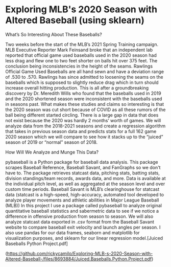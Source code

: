 # Exploring MLB's 2020 Season with Altered Baseball (using sklearn)


What’s So Interesting About These Baseballs?

Two weeks before the start of the MLB’s 2021 Spring Training campaign. MLB Executive Reporter Mark Feinsand broke that an independent lab reported that official game used baseballs used in the 2020 season had less drag and flew one to two feet shorter on balls hit over 375 feet. The conclusion being inconsistencies in the height of the seams. Rawlings Official Game Used Baseballs are all hand sewn and have a deviation range of .530 to .570. Rawlings has since admitted to loosening the seams on the baseballs which is supposed to slightly reduce drag which in turn should increase overall hitting production. This is all after a groundbreaking discovery by Dr. Meredith Wills who found that the baseballs used in 2019 and the 2020 shortened season were inconsistent with the baseballs used in seasons past. What makes these studies and claims so interesting is that the 2020 season was cut short because of COVID as all these rumors of the ball being different started circling. There is a large gap in data that does not exist because the 2020 was hardly 2 months’ worth of games. We will analyze data from the 2018-2021 seasons and create a regression algorithm that takes in previous season data and predicts stats for a full 162 game 2020 season which we will compare to see how it stacks up to the “juiced” season of 2019 or “normal” season of 2018.


How Will We Analyze and Munge This Data?

pybaseball is a Python package for baseball data analysis. This package scrapes Baseball Reference, Baseball Savant, and FanGraphs so we don't have to. The package retrieves statcast data, pitching stats, batting stats, division standings/team records, awards data, and more. Data is available at the individual pitch level, as well as aggregated at the season level and over custom time periods. Baseball Savant is MLB’s clearinghouse for statcast data (statcast is a high-speed, high-accuracy, automated tool developed to analyze player movements and athletic abilities in Major League Baseball (MLB))
In this project I use a package called pybaseball to analyze original quantitative baseball statistics and sabermetric data to see if we notice a difference in offensive production from season to season. We will also analyze statcast data exported in .csv format from the Baseball Savant website to compare baseball exit velocity and launch angles per season. I also use pandas for our data frames, seaborn and matplotlib for visualization purposes, and sklearn for our linear regression model.[Juiced Baseballs Python Project.pdf]

(https://github.com/rickycamilo/Exploring-MLB-s-2020-Season-with-Altered-Baseball-/files/8693884/Juiced.Baseballs.Python.Project.pdf)
